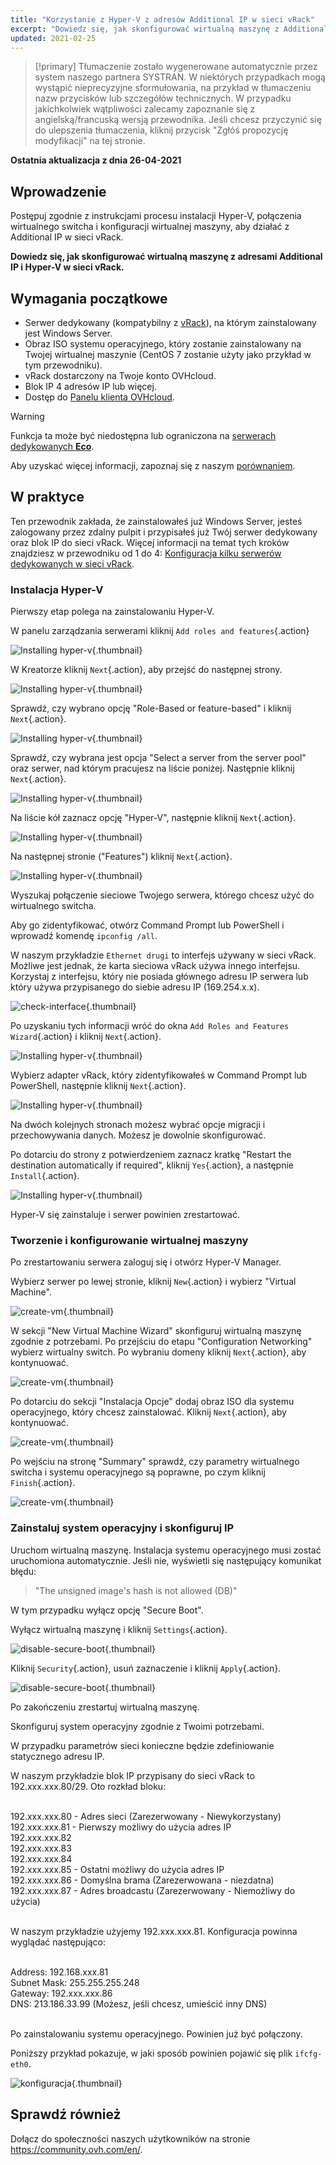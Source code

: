 ```yaml
---
title: "Korzystanie z Hyper-V z adresów Additional IP w sieci vRack"
excerpt: "Dowiedz się, jak skonfigurować wirtualną maszynę z Additional IP i Hyper-V w sieci vRack"
updated: 2021-02-25
---
```


> [!primary]
> Tłumaczenie zostało wygenerowane automatycznie przez system naszego partnera SYSTRAN. W niektórych przypadkach mogą wystąpić nieprecyzyjne sformułowania, na przykład w tłumaczeniu nazw przycisków lub szczegółów technicznych. W przypadku jakichkolwiek wątpliwości zalecamy zapoznanie się z angielską/francuską wersją przewodnika. Jeśli chcesz przyczynić się do ulepszenia tłumaczenia, kliknij przycisk "Zgłóś propozycję modyfikacji" na tej stronie.
> 

**Ostatnia aktualizacja z dnia 26-04-2021**

## Wprowadzenie

Postępuj zgodnie z instrukcjami procesu instalacji Hyper-V, połączenia wirtualnego switcha i konfiguracji wirtualnej maszyny, aby działać z Additional IP w sieci vRack.

**Dowiedz się, jak skonfigurować wirtualną maszynę z adresami Additional IP i Hyper-V w sieci vRack.**

## Wymagania początkowe

- Serwer dedykowany (kompatybilny z [vRack](https://www.ovh.pl/rozwiazania/vrack/)), na którym zainstalowany jest Windows Server.
- Obraz ISO systemu operacyjnego, który zostanie zainstalowany na Twojej wirtualnej maszynie (CentOS 7 zostanie użyty jako przykład w tym przewodniku).
- vRack dostarczony na Twoje konto OVHcloud.
- Blok IP 4 adresów IP lub więcej.
- Dostęp do [Panelu klienta OVHcloud](https://www.ovh.com/auth/?action=gotomanager&from=https://www.ovh.pl/&ovhSubsidiary=pl).

> [!warning]
> Funkcja ta może być niedostępna lub ograniczona na [serwerach dedykowanych **Eco**](https://eco.ovhcloud.com/pl/about/).
>
> Aby uzyskać więcej informacji, zapoznaj się z naszym [porównaniem](https://eco.ovhcloud.com/pl/compare/).

## W praktyce

Ten przewodnik zakłada, że zainstalowałeś już Windows Server, jesteś zalogowany przez zdalny pulpit i przypisałeś już Twój serwer dedykowany oraz blok IP do sieci vRack. Więcej informacji na temat tych kroków znajdziesz w przewodniku od 1 do 4: [Konfiguracja kilku serwerów dedykowanych w sieci vRack](/pages/cloud/dedicated/vrack_configuring_on_dedicated_server).

### Instalacja Hyper-V

Pierwszy etap polega na zainstalowaniu Hyper-V.

W panelu zarządzania serwerami kliknij `Add roles and features`{.action}

![Installing hyper-v](images/add-roles-features.png){.thumbnail}

W Kreatorze kliknij `Next`{.action}, aby przejść do następnej strony.

![Installing hyper-v](images/add-roles-features-2.png){.thumbnail}

Sprawdź, czy wybrano opcję "Role-Based or feature-based" i kliknij `Next`{.action}.

![Installing hyper-v](images/add-roles-features-3.png){.thumbnail}

Sprawdź, czy wybrana jest opcja "Select a server from the server pool" oraz serwer, nad którym pracujesz na liście poniżej. Następnie kliknij `Next`{.action}.

![Installing hyper-v](images/add-roles-features-4.png){.thumbnail}

Na liście kół zaznacz opcję "Hyper-V", następnie kliknij `Next`{.action}.

![Installing hyper-v](images/add-roles-features-5.png){.thumbnail}

Na następnej stronie ("Features") kliknij `Next`{.action}.

![Installing hyper-v](images/add-roles-features-9.png){.thumbnail}

Wyszukaj połączenie sieciowe Twojego serwera, którego chcesz użyć do wirtualnego switcha.

Aby go zidentyfikować, otwórz Command Prompt lub PowerShell i wprowadź komendę `ipconfig /all`.

W naszym przykładzie `Ethernet drugi` to interfejs używany w sieci vRack. Możliwe jest jednak, że karta sieciowa vRack używa innego interfejsu. Korzystaj z interfejsu, który nie posiada głównego adresu IP serwera lub który używa przypisanego do siebie adresu IP (169.254.x.x).

![check-interface](images/ipconfig.png){.thumbnail}

Po uzyskaniu tych informacji wróć do okna `Add Roles and Features Wizard`{.action} i kliknij `Next`{.action}.

![Installing hyper-v](images/add-roles-features-6.png){.thumbnail}

Wybierz adapter vRack, który zidentyfikowałeś w Command Prompt lub PowerShell, następnie kliknij `Next`{.action}.

![Installing hyper-v](images/add-roles-features-7.png){.thumbnail}

Na dwóch kolejnych stronach możesz wybrać opcje migracji i przechowywania danych. Możesz je dowolnie skonfigurować.

Po dotarciu do strony z potwierdzeniem zaznacz kratkę "Restart the destination automatically if required", kliknij `Yes`{.action}, a następnie `Install`{.action}.

![Installing hyper-v](images/add-roles-features-8.png){.thumbnail}

Hyper-V się zainstaluje i serwer powinien zrestartować.

### Tworzenie i konfigurowanie wirtualnej maszyny

Po zrestartowaniu serwera zaloguj się i otwórz Hyper-V Manager.

Wybierz serwer po lewej stronie, kliknij `New`{.action} i wybierz "Virtual Machine".

![create-vm](images/create-vm.png){.thumbnail}

W sekcji "New Virtual Machine Wizard" skonfiguruj wirtualną maszynę zgodnie z potrzebami. Po przejściu do etapu "Configuration Networking" wybierz wirtualny switch. Po wybraniu domeny kliknij `Next`{.action}, aby kontynuować.

![create-vm](images/create-vm-2.png){.thumbnail}

Po dotarciu do sekcji "Instalacja Opcje" dodaj obraz ISO dla systemu operacyjnego, który chcesz zainstalować. Kliknij `Next`{.action}, aby kontynuować.

![create-vm](images/create-vm-3.png){.thumbnail}

Po wejściu na stronę "Summary" sprawdź, czy parametry wirtualnego switcha i systemu operacyjnego są poprawne, po czym kliknij `Finish`{.action}.

![create-vm](images/create-vm-4.png){.thumbnail}

### Zainstaluj system operacyjny i skonfiguruj IP

Uruchom wirtualną maszynę. Instalacja systemu operacyjnego musi zostać uruchomiona automatycznie. Jeśli nie, wyświetli się następujący komunikat błędu:

> "The unsigned image's hash is not allowed (DB)"

W tym przypadku wyłącz opcję "Secure Boot".

Wyłącz wirtualną maszynę i kliknij `Settings`{.action}.

![disable-secure-boot](images/disable-secure-boot.png){.thumbnail}

Kliknij `Security`{.action}, usuń zaznaczenie i kliknij `Apply`{.action}.

![disable-secure-boot](images/disable-secure-boot-2.png){.thumbnail}

Po zakończeniu zrestartuj wirtualną maszynę.

Skonfiguruj system operacyjny zgodnie z Twoimi potrzebami.

W przypadku parametrów sieci konieczne będzie zdefiniowanie statycznego adresu IP.

W naszym przykładzie blok IP przypisany do sieci vRack to 192.xxx.xxx.80/29. Oto rozkład bloku:

<br>
192.xxx.xxx.80 - Adres sieci (Zarezerwowany - Niewykorzystany)<br>
192.xxx.xxx.81 - Pierwszy możliwy do użycia adres IP<br>
192.xxx.xxx.82<br>
192.xxx.xxx.83<br>
192.xxx.xxx.84<br>
192.xxx.xxx.85 - Ostatni możliwy do użycia adres IP<br>
192.xxx.xxx.86 - Domyślna brama (Zarezerwowana - niezdatna)<br>
192.xxx.xxx.87 - Adres broadcastu (Zarezerwowany - Niemożliwy do użycia)<br>
<br>

W naszym przykładzie użyjemy 192.xxx.xxx.81. Konfiguracja powinna wyglądać następująco:

<br>
Address: 192.168.xxx.81<br>
Subnet Mask: 255.255.255.248<br>
Gateway: 192.xxx.xxx.86<br>
DNS: 213.186.33.99 (Możesz, jeśli chcesz, umieścić inny DNS)<br>
<br>

Po zainstalowaniu systemu operacyjnego. Powinien już być połączony.

Poniższy przykład pokazuje, w jaki sposób powinien pojawić się plik `ifcfg-eth0`.

![konfiguracja](images/configured.png){.thumbnail}

## Sprawdź również

Dołącz do społeczności naszych użytkowników na stronie <https://community.ovh.com/en/>.
